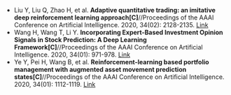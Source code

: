 * Liu Y, Liu Q, Zhao H, et al. <b>Adaptive quantitative trading: an imitative deep reinforcement learning approach[C]</b>//Proceedings of the AAAI Conference on Artificial Intelligence. 2020, 34(02): 2128-2135. [Link](https://ojs.aaai.org/index.php/AAAI/article/view/5587)
* Wang H, Wang T, Li Y. <b>Incorporating Expert-Based Investment Opinion Signals in Stock Prediction: A Deep Learning Framework[C]</b>//Proceedings of the AAAI Conference on Artificial Intelligence. 2020, 34(01): 971-978. [Link](https://ojs.aaai.org/index.php/AAAI/article/view/5445)
* Ye Y, Pei H, Wang B, et al. <b>Reinforcement-learning based portfolio management with augmented asset movement prediction states[C]</b>//Proceedings of the AAAI Conference on Artificial Intelligence. 2020, 34(01): 1112-1119. [Link](https://ojs.aaai.org/index.php/AAAI/article/view/5462)